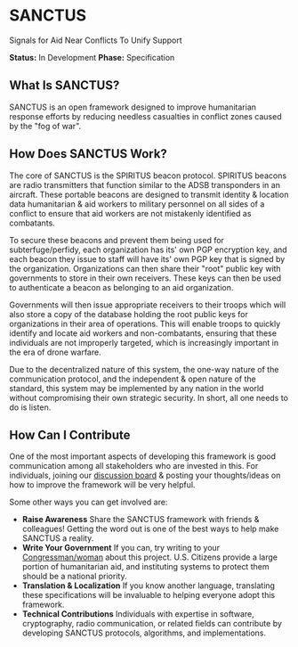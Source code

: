 # SANCTUS

Signals for Aid Near Conflicts To Unify Support 

**Status:** In Development
**Phase:** Specification

## What Is SANCTUS?

SANCTUS is an open framework designed to improve humanitarian response efforts by reducing needless casualties in conflict zones caused by the "fog of war".

## How Does SANCTUS Work?

The core of SANCTUS is the SPIRITUS beacon protocol. SPIRITUS beacons are radio transmitters that function similar to the ADSB transponders in an aircraft. These portable beacons are designed to transmit identity & location data humanitarian & aid workers to military personnel on all sides of a conflict to ensure that aid workers are not mistakenly identified as combatants.

To secure these beacons and prevent them being used for subterfuge/perfidy, each organization has its' own PGP encryption key, and each beacon they issue to staff will have its' own PGP key that is signed by the organization. Organizations can then share their "root" public key with governments to store in their own receivers. These keys can then be used to authenticate a beacon as belonging to an aid organization.

Governments will then issue appropriate receivers to their troops which will also store a copy of the database holding the root public keys for organizations in their area of operations. This will enable troops to quickly identify and locate aid workers and non-combatants, ensuring that these individuals are not improperly targeted, which is increasingly important in the era of drone warfare.

Due to the decentralized nature of this system, the one-way nature of the communication protocol, and the independent & open nature of the standard, this system may be implemented by any nation in the world without compromising their own strategic security. In short, all one needs to do is listen.

## How Can I Contribute

One of the most important aspects of developing this framework is good communication among all stakeholders who are invested in this. For individuals, joining our [discussion board](https://github.com/NoahGWood/Sanctus/discussions) & posting your thoughts/ideas on how to improve the framework will be very helpful. 

Some other ways you can get involved are:

* **Raise Awareness**
  Share the SANCTUS framework with friends & colleagues! Getting the word out is one of the best ways to help make SANCTUS a reality.
* **Write Your Government**
  If you can, try writing to your [Congressman/woman](https://www.house.gov/representatives/find-your-representative) about this project. U.S. Citizens provide a large portion of humanitarian aid, and instituting systems to protect them should be a national priority.
* **Translation & Localization**
  If you know another language, translating these specifications will be invaluable to helping everyone adopt this framework.
* **Technical Contributions**
  Individuals with expertise in software, cryptography, radio communication, or related fields can contribute by developing SANCTUS protocols, algorithms, and implementations.
